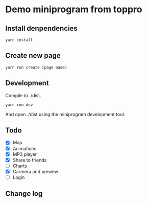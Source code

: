 # Demo miniprogram from toppro

## Install denpendencies

```
yarn install
```

## Create new page

```
yarn run create [page name]
```

## Development

Compile to ./dist.
```
yarn run dev
```

And open ./dist using the miniprogram development tool.

## Todo

- [X] Map
- [X] Animations
- [X] MP3 player
- [X] Share to friends
- [ ] Charts
- [X] Carmera and preview
- [ ] Login

## Change log


